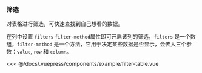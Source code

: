 ### 筛选
对表格进行筛选，可快速查找到自己想看的数据。

<example-filter-table></example-filter-table>
在列中设置 `filters` `filter-method`属性即可开启该列的筛选，`filters` 是一个数组，`filter-method` 是一个方法，它用于决定某些数据是否显示，会传入三个参数：`value`, `row` 和 `column`。

<<< @/docs/.vuepress/components/example/filter-table.vue